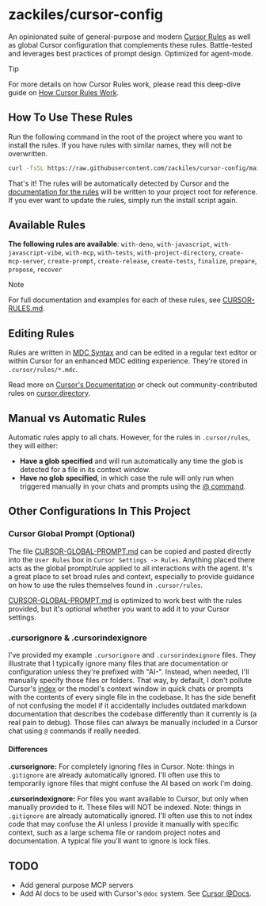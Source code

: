 # **zackiles/cursor-config**

An opinionated suite of general-purpose and modern [Cursor Rules](https://docs.cursor.com/context/rules-for-ai) as well as global Cursor configuration that complements these rules. Battle-tested and leverages best practices of prompt design. Optimized for agent-mode.

> [!TIP]
> For more details on how Cursor Rules work, please read this deep-dive guide on [How Cursor Rules Work](./docs/how-cursor-rules-work.md).

## **How To Use These Rules**

Run the following command in the root of the project where you want to install the rules. If you have rules with similar names, they will not be overwritten.

```bash
curl -fsSL https://raw.githubusercontent.com/zackiles/cursor-config/main/install.sh | bash
```

That's it! The rules will be automatically detected by Cursor and the [documentation for the rules](CURSOR-RULES.md) will be written to your project root for reference. If you ever want to update the rules, simply run the install script again.

## Available Rules

**The following rules are available**: `with-deno`, `with-javascript`, `with-javascript-vibe`, `with-mcp`, `with-tests`, `with-project-directory`, `create-mcp-server`, `create-prompt`, `create-release`, `create-tests`, `finalize`, `prepare`, `propose`, `recover`

> [!NOTE]  
> For full documentation and examples for each of these rules, see [CURSOR-RULES.md](CURSOR-RULES.md).

## Editing Rules

Rules are written in [MDC Syntax](https://github.com/nuxt-modules/mdc) and can be edited in a regular text editor or within Cursor for an enhanced MDC editing experience. They're stored in `.cursor/rules/*.mdc`.

Read more on [Cursor's Documentation](https://docs.cursor.com/context/rules-for-ai) or check out community-contributed rules on [cursor.directory](https://cursor.directory/).

## Manual vs Automatic Rules

Automatic rules apply to all chats. However, for the rules in `.cursor/rules`, they will either:  

- **Have a glob specified** and will run automatically any time the glob is detected for a file in its context window.  
- **Have no glob specified**, in which case the rule will only run when triggered manually in your chats and prompts using the [@ command](https://docs.cursor.com/context/@-symbols/basic).

## Other Configurations In This Project

### Cursor Global Prompt (Optional)

The file [CURSOR-GLOBAL-PROMPT.md](CURSOR-GLOBAL-PROMPT.md) can be copied and pasted directly into the `User Rules` box in `Cursor Settings -> Rules`. Anything placed there acts as the global prompt/rule applied to all interactions with the agent. It's a great place to set broad rules and context, especially to provide guidance on how to use the rules themselves found in `.cursor/rules`.

[CURSOR-GLOBAL-PROMPT.md](CURSOR-GLOBAL-PROMPT.md) is optimized to work best with the rules provided, but it's optional whether you want to add it to your Cursor settings.

### .cursorignore & .cursorindexignore

I've provided my example `.cursorignore` and `.cursorindexignore` files. They illustrate that I typically ignore many files that are documentation or configuration unless they're prefixed with "AI-". Instead, when needed, I'll manually specify those files or folders. That way, by default, I don't pollute Cursor's [index](https://docs.cursor.com/context/codebase-indexing) or the model's context window in quick chats or prompts with the contents of every single file in the codebase. It has the side benefit of not confusing the model if it accidentally includes outdated markdown documentation that describes the codebase differently than it currently is (a real pain to debug). Those files can always be manually included in a Cursor chat using `@` commands if really needed.

#### Differences

**.cursorignore:** For completely ignoring files in Cursor. Note: things in `.gitignore` are already automatically ignored. I'll often use this to temporarily ignore files that might confuse the AI based on work I'm doing.

**.cursorindexignore:** For files you want available to Cursor, but only when manually provided to it. These files will NOT be indexed. Note: things in `.gitignore` are already automatically ignored. I'll often use this to not index code that may confuse the AI unless I provide it manually with specific context, such as a large schema file or random project notes and documentation. A typical file you'll want to ignore is lock files.

## TODO

- Add general purpose MCP servers
- Add AI docs to be used with Cursor's `@doc` system. See [Cursor @Docs](https://docs.cursor.com/context/@-symbols/@-docs).
